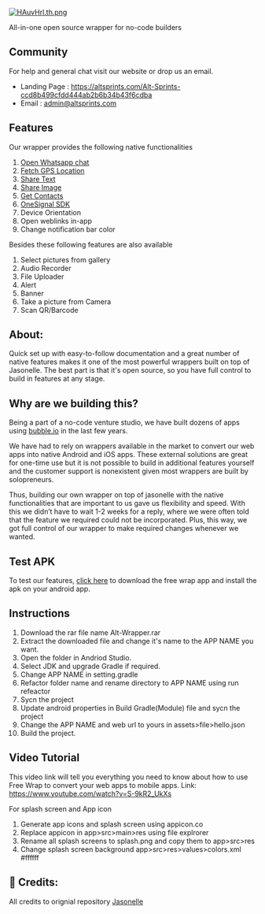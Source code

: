 
[![HAuvHrl.th.png](https://iili.io/HAuvHrl.th.png)](https://freeimage.host/i/HAuvHrl)

All-in-one open source wrapper for no-code builders

## Community
For help and general chat visit our website or drop us an email.
- Landing Page : https://altsprints.com/Alt-Sprints-ccd8b499cfdd444ab2b6b34b43f6cdba
- Email : admin@altsprints.com

## Features
Our wrapper provides the following native functionalities
1. [Open Whatsapp chat](https://www.notion.so/altventures/WhatsApp-feature-for-Jasonelle-wrapper-f3e8b90491fd4899b258052905e250c3)
2. [Fetch GPS Location](https://www.notion.so/altventures/Get-Location-feature-for-Jasonelle-wrapper-5ea7fea949274343910da99b33c2038a)
3. [Share Text](https://www.notion.so/altventures/Share-Text-feature-for-Jasonelle-wrapper-e68baf0406af4f4987f6398903bacf05) 
4. [Share Image](https://www.notion.so/altventures/Share-Image-feature-for-Jasonelle-wrapper-fa7672ceff0a4d28ade53813c68652dc)
5. [Get Contacts](https://www.notion.so/altventures/Get-Contacts-feature-for-Jasonelle-wrapper-2172c072d2cb4e18a9f99b205829a8ff)
6. [OneSignal SDK](https://www.notion.so/altventures/Share-Text-feature-for-Jasonelle-wrapper-e68baf0406af4f4987f6398903bacf05)
7. Device Orientation
8. Open weblinks in-app
9. Change notification bar color

Besides these following features are also available 
1. Select pictures from gallery
2. Audio Recorder 
3. File Uploader 
4. Alert
5. Banner
6. Take a picture from Camera
7. Scan QR/Barcode 


## About:
Quick set up with easy-to-follow documentation and a great number of native features makes it one of the most powerful wrappers built on top of Jasonelle. The best part is that it's open source, so you have full control to build in features at any stage.

## Why are we building this?

Being a part of a no-code venture studio, we have built dozens of apps using [bubble.io](http://bubble.io/) in the last few years.

We have had to rely on wrappers available in the market to convert our web apps into native Android and iOS apps. These external solutions are great for one-time use but it is not possible to build in additional features yourself and the customer support is nonexistent given most wrappers are built by solopreneurs.

Thus, building our own wrapper on top of jasonelle with the native functionalities that are important to us gave us flexibility and speed. With this we didn’t have to wait 1-2 weeks for a reply, where we were often told that the feature we required could not be incorporated. Plus, this way, we got full control of our wrapper to make required changes whenever we wanted.

## Test APK
To test our features, [click here](https://drive.google.com/file/d/1gSO5okNiBFA3oip_gGHKxymtd9J_e09u/view?usp=share_link) to download the free wrap app and install the apk on your android app.

## Instructions
1. Download the rar file name Alt-Wrapper.rar
2. Extract the downloaded file and change it's name to the APP NAME you want.
3. Open the folder in Andriod Studio.
4. Select JDK and upgrade Gradle if required.
5. Change APP NAME in setting.gradle
6. Refactor folder name and rename directory to APP NAME using run refeactor
7. Sycn the project
8. Update android properties in Build Gradle(Module) file and sycn the project
9. Change the APP NAME and web url to yours in assets>file>hello.json 
10. Build the project.

## Video Tutorial
This video link will tell you everything you need to know about how to use Free Wrap to convert your web apps to mobile apps.
Link: https://www.youtube.com/watch?v=S-9kR2_UkXs

For splash screen and App icon
1. Generate app icons and splash screen using appicon.co
2. Replace appicon in app>src>main>res using file explrorer
3. Rename all splash screens to splash.png and copy them to app>src>res
4. Change splash screen background app>src>res>values>colors.xml <color name="colorLaunchScreen">#ffffff</color>

## 🤩 Credits:
All credits to orignial repository [Jasonelle](https://github.com/jasonelle/jasonelle)
